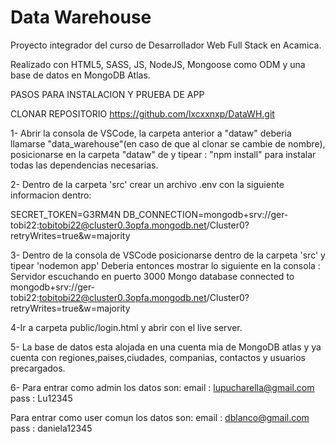 # Data Warehouse
Proyecto integrador del curso de Desarrollador Web Full Stack en Acamica.

Realizado con HTML5, SASS, JS, NodeJS, Mongoose como ODM y una base de datos en MongoDB Atlas.




PASOS PARA INSTALACION Y PRUEBA DE APP

CLONAR REPOSITORIO https://github.com/lxcxxnxp/DataWH.git

1- Abrir la consola de VSCode, la carpeta anterior a "dataw" deberia llamarse "data_warehouse"(en caso de que al clonar se cambie de nombre),
 posicionarse en la carpeta "dataw" de y tipear : "npm install" para instalar todas las dependencias necesarias.

2- Dentro de la carpeta 'src' crear un archivo .env con la siguiente informacion dentro: 

SECRET_TOKEN=G3RM4N
DB_CONNECTION=mongodb+srv://ger-tobi22:tobitobi22@cluster0.3opfa.mongodb.net/Cluster0?retryWrites=true&w=majority

3- Dentro de la consola de VSCode posicionarse dentro de la carpeta 'src' y tipear 'nodemon app'
   Deberia entonces mostrar lo siguiente en la consola :
	Servidor escuchando en puerto 3000
	Mongo database connected to mongodb+srv://ger-tobi22:tobitobi22@cluster0.3opfa.mongodb.net/Cluster0?retryWrites=true&w=majority

4-Ir a carpeta public/login.html y abrir con el live server.

5- La base de datos esta alojada en una cuenta mia de MongoDB atlas y ya cuenta con regiones,paises,ciudades,
companias, contactos y usuarios precargados.

6-
Para entrar como admin los datos son:
	email : lupucharella@gmail.com
	pass : Lu12345

Para entrar como user comun los datos son: 
	email : dblanco@gmail.com
	pass : daniela12345
